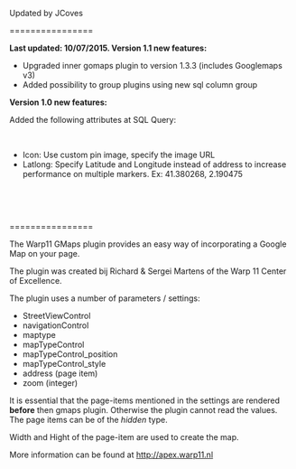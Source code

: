<p>
	Updated by JCoves</p>
<p>
	================</p>
<strong>Last updated: 10/07/2015. Version 1.1 new features:</strong>
<ul>
<li>Upgraded inner gomaps plugin to version 1.3.3 (includes Googlemaps v3)</li>
<li>Added possibility to group plugins using new sql column group</li>
</ul>
<strong>Version 1.0 new features:</strong>
<p>
	Added the following attributes at SQL Query:</p>
<p>
	&nbsp;</p>
<ul>
	<li>
		Icon: Use custom pin image, specify the image URL&nbsp;</li>
	<li>
		Latlong: Specify Latitude and Longitude instead of address to increase performance on multiple markers. Ex:&nbsp;41.380268, 2.190475</li>
</ul>
<p>
	&nbsp;</p>
<p>
	&nbsp;</p>
<p>
	================</p>
<p>
	The Warp11 GMaps plugin provides an easy way of incorporating a Google Map on your page.</p>
<p>
	The plugin was created bij Richard &amp; Sergei Martens of the Warp 11 Center of Excellence.</p>
<p>
	The plugin uses a number of parameters / settings:</p>
<ul>
	<li>
		StreetViewControl</li>
	<li>
		navigationControl</li>
	<li>
		maptype</li>
	<li>
		mapTypeControl</li>
	<li>
		mapTypeControl_position</li>
	<li>
		mapTypeControl_style</li>
	<li>
		address (page item)</li>
	<li>
		zoom (integer)</li>
</ul>
<p>
	It is essential that the page-items mentioned in the settings are rendered <strong>before</strong> then gmaps plugin. Otherwise the plugin cannot read the values. The page items can be of the <em>hidden</em> type.</p>
<p>
	Width and Hight of the page-item are used to create the map.</p>
<p>
	More information can be found at <a href="http://apex.warp11.nl" target="_blank">http://apex.warp11.nl</a></p>